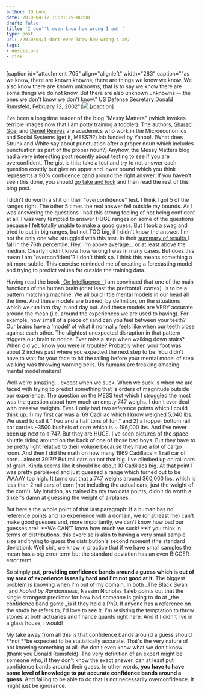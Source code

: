 ```yaml
---
author: JD Long
date: 2010-04-12 15:21:29+00:00
draft: false
title: 'I don''t even know how wrong I am! '
type: post
url: /2010/04/i-dont-even-know-how-wrong-i-am/
tags:
- descisions
- risk
---
```


[caption id="attachment_705" align="alignleft" width="283" caption=""as we know, there are known knowns; there are things we know we know. We also know there are known unknowns; that is to say we know there are some things we do not know. But there are also unknown unknowns -- the ones we don't know we don't know." US Defense Secretary Donald Rumsfeld, February 12, 2002"][![](https://www.cerebralmastication.com/wp-content/uploads/2010/04/rummy.jpg)
](https://www.cerebralmastication.com/wp-content/uploads/2010/04/rummy.jpg)[/caption]

I've been a long time reader of the blog "Messy Matters" (which  invokes terrible images now that I am potty training a toddler). The  authors, [Sharad Goel](http://www.cam.cornell.edu/%7Esharad) and [Daniel Reeves](http://ai.eecs.umich.edu/people/dreeves) are  academics who work in the Microeconomics and Social Systems (get it,  MESS?!?) lab funded by Yahoo!. (What does Strunk and White say about  punctuation after a proper noun which includes punctuation as part of  the proper noun?) Anyhow, the Messy Matters blog had a very interesting  post recently about testing to see if you are overconfident. The gist is this: take a test and try to not answer each question exactly but give an upper and lower bound which you think represents a 90% confidence band around the  right answer. If you haven't seen this done, you should [go take and look](http://messymatters.com/2010/02/28/calibration/) and then read the rest of this blog  post.

I didn't do worth a shit on their "overconfidence" test. I think I  got 5 of the ranges right. The other 5 times the real answer fell  outside my bounds. As I was answering the questions I had this strong  feeling of not being confident at all. I was very tempted to answer HUGE  ranges on some of the questions because I felt totally unable to make a  good guess. But I took a swag and tried to put in big ranges, but not  TOO big, if I didn't know the answer. I'm not the only one who struggled  with this test. In their [summary of results ](http://messymatters.com/2010/03/31/calibration-results/)I fall in the 76th percentile.  Hey, I'm above average... or at least above the median. Clearly I didn't know how wrong I was in many cases. But does this  mean I am "overconfident"? I don't think so. I think this means  something a bit more subtle. This exercise reminded me of creating a  forecasting model and trying to predict values far outside the training  data.

Having read the book [_On Intelligence _](http://www.amazon.com/gp/product/0805078533?ie=UTF8&tag=riskthou-20&linkCode=as2&camp=1789&creative=390957&creativeASIN=0805078533)I am convinced that one of  the main functions of the human brain (or at least the prefrontal  cortex)  is to be a pattern matching  machine. We all build little mental models in our head all the time. And  these models are trained, by definition, on the situations which we run  into day in and day out. And these models are VERY accurate around the  mean (i.e. around the experiences we are used to having). For example,  how small of a piece of sand can you feel between your teeth? Our brains  have a 'model' of what it normally feels like when our teeth close  against each other. The slightest unexpected disruption in that pattern  triggers our brain to notice. Ever miss a step when walking down stairs?  When did you know you were in trouble? Probably when your foot was  about 2 inches past where you expected the next step to be. You didn't  have to wait for your face to hit the railing before your mental model  of step walking was throwing warning bells. Us humans are freaking  amazing mental model makers!

Well we're amazing... except when we suck. When we suck is when we  are faced with trying to predict something that is orders of magnitude  outside our experience. The question on the MESS test which I struggled  the most was the question about how much an  empty 747 weighs. I don't ever deal with massive weights. Ever. I only  had two reference points which I could think up: 1) my first car was a  '69 Cadillac which I  know weighed 5,040 lbs. We used to call it "Two and a half tons of  fun." and 2) a hopper bottom rail car carries ~3500 bushels of corn  which is ~ 196,000 lbs. And I've never been up next to a 747. But they  are HUGE. I've seen pictures of the space shuttle riding around on the  back of one of those bad boys. But they have to be pretty light relative  to their volume because they have a lot of cargo room. And then I did  the math on how many 1969 Cadillacs = 1 rail car of corn... almost  39!?!? But rail cars on not that big. I've climbed up on rail cars of  grain. Kinda seems like it should be about 10 Cadillacs big. At that  point I was pretty perplexed and just guessed a range which turned out  to be WAAAY too high. It turns out that a 747 weighs around 360,000 lbs,  which is less than 2 rail cars of corn (not including the actual cars,  just the weight of the corn!). My intuition, as trained by my two data points, didn't do worth a tinker's damn at guessing the weight of airplanes.

But here's the whole point of that last paragraph: If a human has no  reference points and no experience with a domain, we (or at least me)  can't make good guesses and, more importantly, we can't know how bad our  guesses are!  **We CAN'T know how much we suck! **If you think in  terms of distributions, this exercise is akin to having a very small  sample size and trying to guess the distribution's second moment (the  standard deviation). Well shit, we know in practice that if we have  small samples the mean has a big error term but the standard deviation  has an even BIGGER error term.

So simply put, **providing confidence  bands around a guess which is out of my area of experience is really  hard and I'm not good at it**. The biggest problem is knowing when I'm out  of my domain. In both _The Black Swan _and _Fooled by Randomness_, Nassim  Nicholas Taleb points out that the single strongest predictor for how  bad someone is going to do at _the confidence band game _is if they hold a PhD. If anyone has a reference on the study he refers to, I'd love to see it. I'm resisting the temptation to throw stones at both actuaries and finance quants right here. And if I didn't live in a glass house, I would!

My take away from all this is that confidence bands around a guess should **not **be expected to be statistically accurate. That's the very nature of not knowing something at all. We don't even know what we don't know (thank you Donald Rumsfeld). The very definition of an expert might be someone who, if they don't know the exact answer, can at least put confidence bands around their guess. In other words, **you have to have some level of knowledge to put accurate confidence bands around a guess**. And failing to be able to do that is not necessarily overconfidence. It might just be ignorance.
